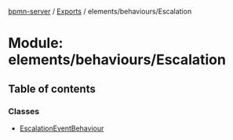 [bpmn-server](../README.md) / [Exports](../modules.md) / elements/behaviours/Escalation

# Module: elements/behaviours/Escalation

## Table of contents

### Classes

- [EscalationEventBehaviour](../classes/elements_behaviours_Escalation.EscalationEventBehaviour.md)
